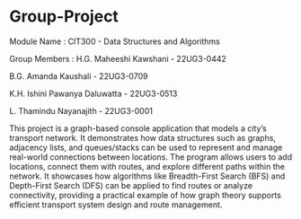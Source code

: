 # Group-Project

Module Name : CIT300 - Data Structures and Algorithms 

Group Members :
H.G. Maheeshi Kawshani - 22UG3-0442

B.G. Amanda Kaushali - 22UG3-0709

K.H. Ishini Pawanya Daluwatta - 22UG3-0513

L. Thamindu Nayanajith - 22UG3-0001

This project is a graph-based console application that models a city’s transport network. It demonstrates how data structures such as graphs, adjacency lists, and queues/stacks can be used to represent and manage real-world connections between locations. The program allows users to add locations, connect them with routes, and explore different paths within the network. It showcases how algorithms like Breadth-First Search (BFS) and Depth-First Search (DFS) can be applied to find routes or analyze connectivity, providing a practical example of how graph theory supports efficient transport system design and route management.

